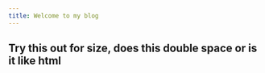 ```yaml
---
title: Welcome to my blog
---
```

Try this out for size,  does this double space or is 
it like html
---

